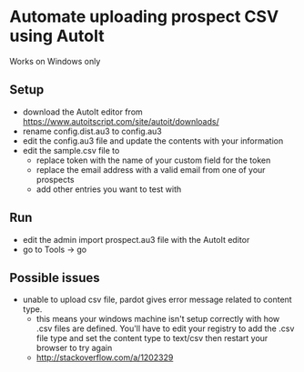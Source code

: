 # Automate uploading prospect CSV using AutoIt

Works on Windows only

## Setup
* download the AutoIt editor from https://www.autoitscript.com/site/autoit/downloads/
* rename config.dist.au3 to config.au3
* edit the config.au3 file and update the contents with your information
* edit the sample.csv file to
  * replace token with the name of your custom field for the token
  * replace the email address with a valid email from one of your prospects
  * add other entries you want to test with

## Run
* edit the admin import prospect.au3 file with the AutoIt editor
* go to Tools -> go

## Possible issues
* unable to upload csv file, pardot gives error message related to content type.
  * this means your windows machine isn't setup correctly with how .csv files are defined. You'll have to edit your registry to add the .csv file type and set the content type to text/csv then restart your browser to try again
  * http://stackoverflow.com/a/1202329
